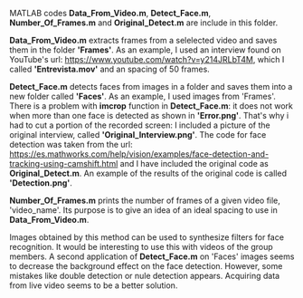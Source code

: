 MATLAB codes **Data_From_Video.m**, **Detect_Face.m**, **Number_Of_Frames.m** and **Original_Detect.m** are include in this folder.

 **Data_From_Video.m** extracts frames from a selelected video and saves them in the folder **'Frames'**. As an example, I used an interview found on YouTube's url: https://www.youtube.com/watch?v=y214JRLbT4M, which I called **'Entrevista.mov'** and an spacing of 50 frames.

 **Detect_Face.m** detects faces from images in a folder and saves them into a new folder called **'Faces'**. As an example, I used images from 'Frames'. There is a problem with **imcrop** function in  **Detect_Face.m**: it does not work when more than one face is detected as shown in **'Error.png'**. That's why i had to cut a portion of the recorded screen: I included a picture of the original interview, called **'Original_Interview.png'**. The code for face detection was taken from the url: https://es.mathworks.com/help/vision/examples/face-detection-and-tracking-using-camshift.html and I have included the original code as **Original_Detect.m**. An example of the results of the original code is called **'Detection.png'**.

 **Number_Of_Frames.m** prints the number of frames of a given video file, 'video_name'. Its purpose is to give an idea of an ideal spacing to use in 
 **Data_From_Video.m**.

 Images obtained by this method can be used to synthesize filters for face recognition. It would be interesting to use this with videos of the group members. A second application of  **Detect_Face.m** on 'Faces' images seems to decrease the background effect on the face detection. However, some mistakes like double detection or nule detection appears. Acquiring data from live video seems to be a better solution.